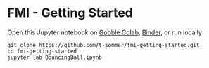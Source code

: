 # FMI - Getting Started

Open this Jupyter notebook on [Gooble Colab](https://colab.research.google.com/github/t-sommer/fmi-getting-started/blob/main/BouncingBall.ipynb), [Binder](https://mybinder.org/v2/gh/t-sommer/fmi-getting-started/HEAD?labpath=BouncingBall.ipynb), or run locally

```
git clone https://github.com/t-sommer/fmi-getting-started.git
cd fmi-getting-started
jupyter lab BouncingBall.ipynb
```
